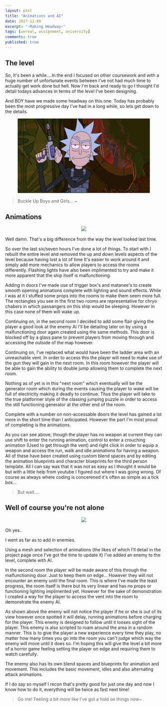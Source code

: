 ```yaml
---
layout: post
title: "Animations and AI"
date: 2017-12-09
excerpt: "~Making Headway~"
tags: [unreal, assignment, university]
comments: true
published: true
---
```


## The level

So, It's been a while....In the end I focused on other coursework and with a huge number of unfortunate events between I've not had much time to actually get work done but hell.
Now I'm back and ready to go I thought I'd detail todays advances in terms of the level I've been designing.

And BOY have we made some headway on this one. Today has probably been the most progressive day I've had in a long while, so lets get down to the details.

<center>
<figure>
        <img src="../assets/img/LetsGo.jpg">
</figure>
</center>

> Buckle Up Boys and Girls... ~

## Animations


<center>
<figure>
        <img src="../assets/img/LevelAdvancements.gif">
</figure>
</center>

Well damn. That's a big difference from the way the level looked last time.

So over the last six/seven hours I've done a lot of things. 
To start with I rebuilt the entire level and removed the up and down levels aspects of the level because having lost a lot of time It's easier to work around it and simply add more mechanics to allow players to access the
rooms differently. Flashing lights have also been implimented to try and make it more apparent that the ship itself is malfunctioning.

Adding in doors I've made use of trigger box's and matanee's to create smooth opening animations complete with lighting and sound effects. While I was at it I stuffed some props into the rooms to make them seem more 
full. The rectangles you see in the first two rooms are representative for chryo chabers in which passangers on this ship would be sleeping. However in this case none of them will wake up. 

Continuing on, in the second room I decided to add some flair giving the player a good look at the enemy AI I'll be detailing later on by using a malfunctioning door again created using the same methods. This door is blocked off by a glass
pane to prevent players from moving through and accessing the outside of the map however. 

Continuing on, I've replaced what would have been the ladder area with an unreachable vent. In order to access this the player will need to make use of the gun they will gain in the next room. In this room however the player 
will be able to gain the ability to double jump allowing them to complete the next room. 

Nothing as of yet is in this "next room" which eventually will be the generator room which during the events causing the player to wake will be full of electricity making it deadly to continue. Thus the player will take
to the true platformer style of the classing jumping puzzle in order to access the still functioning generator at the other end of the room. 

Complete with a number on non-accessable doors the level has gained a lot more in the short time than I anticipated. However the part I'm most proud of completing is the animations.

As you can see above, though the player has no weapon at current they can use shift to enter the running animation, control to enter a crouching animation (Used to get through the vent) and right click in order to equip
a weapon and access the run, walk and idle animations for having a weapon. All of these have been created using custom blend spaces and by editing the animation blueprints and character blueprints for the third person
template. All I can say was that it was not as easy as I thought it would be but with a little help from youtube I figured out where I was going wrong. Of course as always where coding is concerened it's often as simple as
a tick box...

> But wait....

## Well of course you're not alone

<center>
<figure>
        <img src="../assets/img/EnemyDisplay.gif">
</figure>
</center>

Oh yes..

I went as far as to add in enemies. 

Using a mesh and selection of animations (the likes of which I'll detail in the project page once I've got the time to update it) I've added an enemy to the level, complete with AI.

In the second room the player will be made aware of this through the malfunctioning door. Just to keep them on edge... However they will not encounter an enemy until the final room. This is where I've made the least
progress, the room itself is there but its very linear and has no props or functioning lighting implimented yet. However for the sake of demonstration I created a way for the player to access the vent into the room
to demonstrate the enemy AI.

As shown above the enemy will not notice the player if he or she is out of its view however once spotted it will delay, running animations before charging for the player. This enemy is designed to follow until it looses 
sight of the player. This enemy is also scripted to roam around the area in a random manner. This is to give the player a new experience every time they play, no matter how many times you go into the room you can't judge which way the enemy will 
move until it does so. I'm hoping this will give the level a bit more of a horror game feeling setting the player on edge and requiring them to watch carefully.

The enemy also has its own blend spaces and blueprints for animation and movement. This includes the basic movement, idles and also alternating attack animations.

If I do say so myself I recon that's pretty good for just one day and now I know how to do it, everything will be twice as fast next time!

> Go me! Feeling a bit more like I've got a hold on things now~


